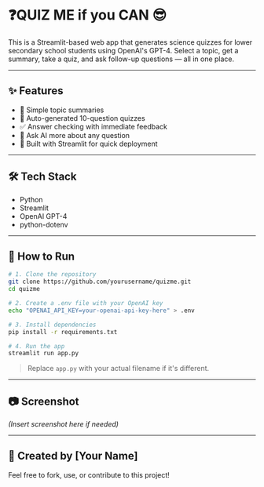 # ❓QUIZ ME if you CAN 😎

This is a Streamlit-based web app that generates science quizzes for lower secondary school students using OpenAI's GPT-4. Select a topic, get a summary, take a quiz, and ask follow-up questions — all in one place.

---

## ✨ Features

- 📘 Simple topic summaries
- 🧪 Auto-generated 10-question quizzes
- ✅ Answer checking with immediate feedback
- 💬 Ask AI more about any question
- 🚀 Built with Streamlit for quick deployment

---

## 🛠 Tech Stack

- Python
- Streamlit
- OpenAI GPT-4
- python-dotenv

---

## 🚀 How to Run

```bash
# 1. Clone the repository
git clone https://github.com/yourusername/quizme.git
cd quizme

# 2. Create a .env file with your OpenAI key
echo "OPENAI_API_KEY=your-openai-api-key-here" > .env

# 3. Install dependencies
pip install -r requirements.txt

# 4. Run the app
streamlit run app.py
```

> Replace `app.py` with your actual filename if it's different.

---

## 📷 Screenshot

_(Insert screenshot here if needed)_

---

## 🧠 Created by [Your Name]

Feel free to fork, use, or contribute to this project!
